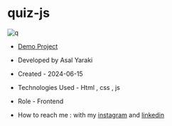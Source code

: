 # quiz-js


![q](https://github.com/asalyaraki/quiz-js/assets/155806762/8cb50418-c4a2-4cec-bc74-4a0eeb769eff)


- [Demo Project](https://asalyaraki.github.io/quiz-js/)

- Developed by Asal Yaraki

- Created - 2024-06-15

- Technologies Used - Html , css , js

- Role - Frontend

- How to reach me : with my [instagram](https://www.instagram.com/asal_yaraki_web?igsh=MXJl3ZQ==) and [linkedin](https://www.linkedin.com/in/asal-yaraki-9a5a5b2b3)
